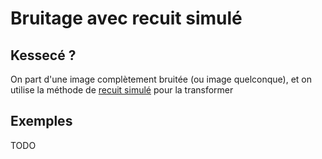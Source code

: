 # Bruitage avec recuit simulé

## Kessecé ?

On part d'une image complètement bruitée (ou image quelconque), et on utilise la méthode de [recuit simulé](https://fr.wikipedia.org/wiki/Recuit_simul%C3%A9) pour la transformer

## Exemples

TODO
